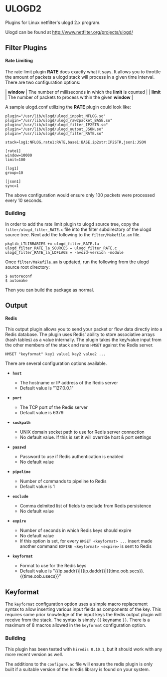 ULOGD2
======

Plugins for Linux netfilter's ulogd 2.x program.

Ulogd can be found at http://www.netfilter.org/projects/ulogd/

Filter Plugins
--------------

#### Rate Limiting

The rate limit plugin **RATE** does exactly what it says.  It allows you to throttle the amount of packets a ulogd stack will process in a given time interval.  There are two configuration options:

| **window** | The number of milliseconds in which the **limit** is counted |
| **limit**  | The number of packets to process within the given **window** |

A sample ulogd.conf utilizing the **RATE** plugin could look like:

```
plugin="/usr/lib/ulogd/ulogd_inppkt_NFLOG.so"
plugin="/usr/lib/ulogd/ulogd_raw2packet_BASE.so"
plugin="/usr/lib/ulogd/ulogd_filter_IP2STR.so"
plugin="/usr/lib/ulogd/ulogd_output_JSON.so"
plugin="/usr/lib/ulogd/ulogd_filter_RATE.so"

stack=log1:NFLOG,rate1:RATE,base1:BASE,ip2str:IP2STR,json1:JSON

[rate1]
window=10000
limit=100

[log1]
group=10

[json1]
sync=1
```

The above configuration would ensure only 100 packets were processed every 10 seconds.

### Building

In order to add the rate limit plugin to ulogd source tree, copy the `filter/ulogd_filter_RATE.c` file into the filter subdirectory of the ulogd source tree.  Next add the following to the `filter/Makefile.am` file.

```
pkglib_LTLIBRARIES += ulogd_filter_RATE.la
ulogd_filter_RATE_la_SOURCES = ulogd_filter_RATE.c
ulogd_filter_RATE_la_LDFLAGS = -avoid-version -module
```

Once `filter/Makefile.am` is updated, run the following from the ulogd source root directory:

```
$ autoreconf
$ automake
```
Then you can build the package as normal.

Output
------

#### Redis

This output plugin allows you to send your packet or flow data directly into a Redis database.  The plugin uses Redis' ability to store associative arrays (hash tables) as a value internally.  The plugin takes the key/value input from the other members of the stack and runs `HMSET` against the Redis server.

```
HMSET "keyformat" key1 value1 key2 value2 ...
```

There are several configuration options available.

* **`host`**
    * The hostname or IP address of the Redis server
    * Default value is "127.0.0.1"

* **`port`**
    * The TCP port of the Redis server
    * Default value is 6379

* **`sockpath`**
    * UNIX domain socket path to use for Redis server connection
    * No default value.  If this is set it will override host & port settings

* **`passwd`**
    * Password to use if Redis authentication is enabled
    * No default value

* **`pipeline`**
    * Number of commands to pipeline to Redis
    * Default value is 1

* **`exclude`**
    * Comma delmited list of fields to exclude from Redis persistence
    * No default value

* **`expire`**
    * Number of seconds in which Redis keys should expire
    * No default value
    * If this option is set, for every `HMSET <keyformat> ...` insert made another command `EXPIRE <keyformat> <expire>` is sent to Redis

* **`keyformat`**
    * Format to use for the Redis keys
    * Default value is "{{ip.saddr}}|{{ip.daddr}}|{{time.oob.secs}}.{{time.oob.usecs}}"

## Keyformat

The `keyformat` configuration option uses a simple macro replacement syntax to allow inserting various input fields as components of the key.  This requires some prior knowledge of the input keys the Redis output plugin will receive from the stack.  The syntax is simply `{{` keyname `}}`.  There is a maximum of 8 macros allowed in the `keyformat` configuration option.

### Building

This plugin has been tested with `hiredis 0.10.1`, but it should work with any more recent version as well.  


The additions to the `configure.ac` file will ensure the redis plugin is only built if a suitable version of the hiredis library is found on your system.
